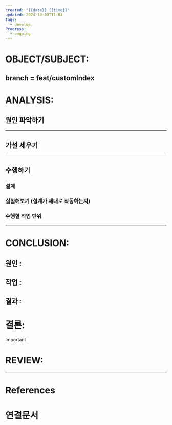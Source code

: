 ```yaml
---
created: "{{date}} {{time}}"
updated: 2024-10-03T11:01
tags:
  - develop
Progress:
  - ongoing
---
```

# OBJECT/SUBJECT:
## branch = feat/customIndex

# ANALYSIS:
## 원인 파악하기




---
## 가설 세우기



---

## 수행하기
### 설계 

### 실험해보기 (설계가 제대로 작동하는지)

### 수행할 작업 단위

---


# CONCLUSION:

## 원인 :

## 작업 :

## 결과 :

# 결론:
>[!important]


# REVIEW:


---
# References

# 연결문서
